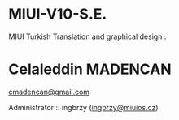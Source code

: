 # MIUI-V10-S.E.
MIUI Turkish Translation and graphical design :
# Celaleddin MADENCAN
cmadencan@gmail.com

Administrator :: ingbrzy (ingbrzy@miuios.cz)

